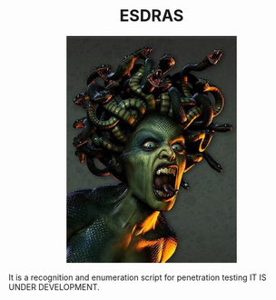 <h1 align="center">ESDRAS</h1>


<p align="center">
<img src='./logo.jpg' alt='logo' width='300'/>
</p>

It is a recognition and enumeration script for penetration testing
IT IS UNDER DEVELOPMENT.